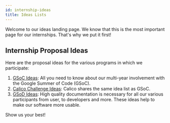 ```yaml
---
id: internship-ideas
title: Ideas Lists
---
```


Welcome to our ideas landing page. We know that this is the most important page for our internships. That's why we put it first!

## Internship Proposal Ideas

Here are the proposal ideas for the various programs in which we participate:

1. [GSoC Ideas](./gsoc/ideas.md): All you need to know about our multi-year involvement with the Google Summer of Code (GSoC).
1. [Calico Challenge Ideas](./gsoc/ideas.md): Calico shares the same idea list as GSoC.
1. [GSoD Ideas](./gsod/ideas.md): High quality documentation is necessary for all our various participants from user, to developers and more. These ideas help to make our software more usable.

Show us your best!
